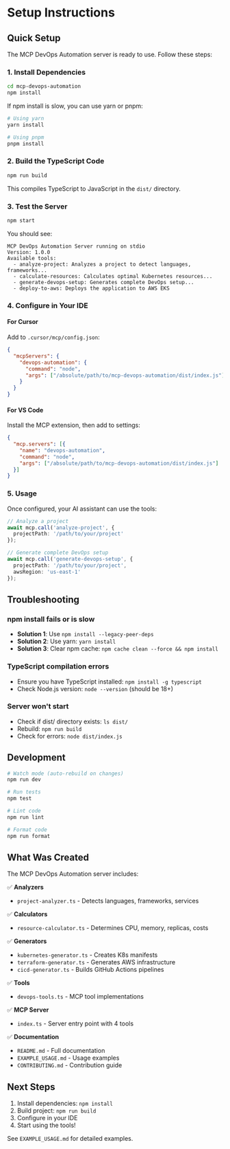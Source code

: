 # Setup Instructions

## Quick Setup

The MCP DevOps Automation server is ready to use. Follow these steps:

### 1. Install Dependencies

```bash
cd mcp-devops-automation
npm install
```

If npm install is slow, you can use yarn or pnpm:
```bash
# Using yarn
yarn install

# Using pnpm
pnpm install
```

### 2. Build the TypeScript Code

```bash
npm run build
```

This compiles TypeScript to JavaScript in the `dist/` directory.

### 3. Test the Server

```bash
npm start
```

You should see:
```
MCP DevOps Automation Server running on stdio
Version: 1.0.0
Available tools:
  - analyze-project: Analyzes a project to detect languages, frameworks...
  - calculate-resources: Calculates optimal Kubernetes resources...
  - generate-devops-setup: Generates complete DevOps setup...
  - deploy-to-aws: Deploys the application to AWS EKS
```

### 4. Configure in Your IDE

#### For Cursor

Add to `.cursor/mcp/config.json`:
```json
{
  "mcpServers": {
    "devops-automation": {
      "command": "node",
      "args": ["/absolute/path/to/mcp-devops-automation/dist/index.js"]
    }
  }
}
```

#### For VS Code

Install the MCP extension, then add to settings:
```json
{
  "mcp.servers": [{
    "name": "devops-automation",
    "command": "node",
    "args": ["/absolute/path/to/mcp-devops-automation/dist/index.js"]
  }]
}
```

### 5. Usage

Once configured, your AI assistant can use the tools:

```typescript
// Analyze a project
await mcp.call('analyze-project', {
  projectPath: '/path/to/your/project'
});

// Generate complete DevOps setup
await mcp.call('generate-devops-setup', {
  projectPath: '/path/to/your/project',
  awsRegion: 'us-east-1'
});
```

## Troubleshooting

### npm install fails or is slow
- **Solution 1**: Use `npm install --legacy-peer-deps`
- **Solution 2**: Use yarn: `yarn install`
- **Solution 3**: Clear npm cache: `npm cache clean --force && npm install`

### TypeScript compilation errors
- Ensure you have TypeScript installed: `npm install -g typescript`
- Check Node.js version: `node --version` (should be 18+)

### Server won't start
- Check if dist/ directory exists: `ls dist/`
- Rebuild: `npm run build`
- Check for errors: `node dist/index.js`

## Development

```bash
# Watch mode (auto-rebuild on changes)
npm run dev

# Run tests
npm test

# Lint code
npm run lint

# Format code
npm run format
```

## What Was Created

The MCP DevOps Automation server includes:

✅ **Analyzers**
- `project-analyzer.ts` - Detects languages, frameworks, services

✅ **Calculators**
- `resource-calculator.ts` - Determines CPU, memory, replicas, costs

✅ **Generators**
- `kubernetes-generator.ts` - Creates K8s manifests
- `terraform-generator.ts` - Generates AWS infrastructure
- `cicd-generator.ts` - Builds GitHub Actions pipelines

✅ **Tools**
- `devops-tools.ts` - MCP tool implementations

✅ **MCP Server**
- `index.ts` - Server entry point with 4 tools

✅ **Documentation**
- `README.md` - Full documentation
- `EXAMPLE_USAGE.md` - Usage examples
- `CONTRIBUTING.md` - Contribution guide

## Next Steps

1. Install dependencies: `npm install`
2. Build project: `npm run build`
3. Configure in your IDE
4. Start using the tools!

See `EXAMPLE_USAGE.md` for detailed examples.
